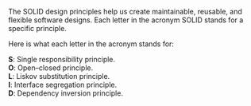 The SOLID design principles help us create maintainable, reusable, and flexible software designs. Each letter in the acronym SOLID stands for a specific principle.

Here is what each letter in the acronym stands for:

**S**: Single responsibility principle.<br />
**O**: Open–closed principle.<br />
**L**: Liskov substitution principle.<br />
**I**: Interface segregation principle.<br />
**D**: Dependency inversion principle.<br />
